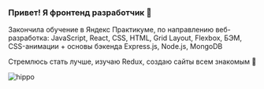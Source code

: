 ### Привет! Я фронтенд разработчик 👋

Закончила обучение в Яндекс Практикуме, по направлению веб-разработка: JavaScript, React, CSS, HTML, Grid Layout, Flexbox, БЭМ, CSS-анимации + основы бэкенда Express.js, Node.js, MongoDB 

Стремлюсь стать лучше, изучаю Redux, создаю сайты всем знакомым 🎈

![hippo](https://media.giphy.com/media/Rs0JBoGpPxMAlnVc8y/giphy-downsized.gif)




<!--
**Angalda/angalda** is a ✨ _special_ ✨ repository because its `README.md` (this file) appears on your GitHub profile.

Here are some ideas to get you started:

- 🔭 I’m currently working on ...
- 🌱 I’m currently learning ...
- 👯 I’m looking to collaborate on ...
- 🤔 I’m looking for help with ...
- 💬 Ask me about ...
- 📫 How to reach me: ...
- 😄 Pronouns: ...
- ⚡ Fun fact: ...
-->
